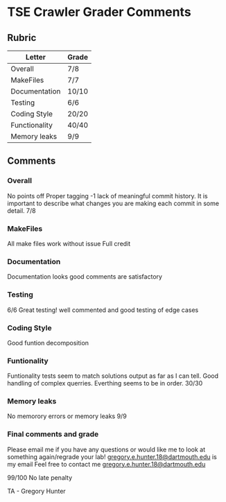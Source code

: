 # TSE Crawler Grader Comments


## Rubric
| Letter | Grade  |
|--------|------- |
| Overall  | 	7/8|
| MakeFiles  | 	7/7|
| Documentation | 10/10  |
| Testing  | 	6/6  |
| Coding Style| 20/20  |
| Functionality| 40/40  |
| Memory leaks| 9/9  |

## Comments 

### Overall
No points off
Proper tagging
-1 lack of meaningful commit history. It is important to describe what changes you are making each commit in some detail.
7/8

### MakeFiles
All make files work without issue
Full credit


### Documentation
Documentation looks good
comments are satisfactory

### Testing 
6/6
Great testing! well commented and good testing of edge cases
### Coding Style
Good funtion decomposition
### Funtionality
Funtionality tests seem to match solutions output as far as I can tell. Good handling of complex querries. Everthing seems to be in order.
30/30

### Memory leaks
No memorory errors or memory leaks
9/9

### Final comments and grade
Please email me if you have any questions or would like me to look at something again/regrade your lab!
gregory.e.hunter.18@dartmouth.edu is my email
Feel free to contact me
<gregory.e.hunter.18@dartmouth.edu>

99/100
No late penalty

TA - Gregory Hunter
